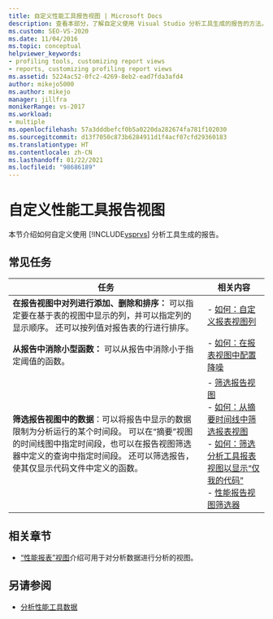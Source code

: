 ```yaml
---
title: 自定义性能工具报告视图 | Microsoft Docs
description: 查看本部分，了解自定义使用 Visual Studio 分析工具生成的报告的方法。
ms.custom: SEO-VS-2020
ms.date: 11/04/2016
ms.topic: conceptual
helpviewer_keywords:
- profiling tools, customizing report views
- reports, customizing profiling report views
ms.assetid: 5224ac52-0fc2-4269-8eb2-ead7fda3afd4
author: mikejo5000
ms.author: mikejo
manager: jillfra
monikerRange: vs-2017
ms.workload:
- multiple
ms.openlocfilehash: 57a3dddbefcf0b5a0220da282674fa781f102030
ms.sourcegitcommit: d13f7050c873b6284911d1f4acf07cfd29360183
ms.translationtype: HT
ms.contentlocale: zh-CN
ms.lasthandoff: 01/22/2021
ms.locfileid: "98686189"
---
```

# <a name="customize-performance-tools-report-views"></a>自定义性能工具报告视图
本节介绍如何自定义使用 [!INCLUDE[vsprvs](../code-quality/includes/vsprvs_md.md)] 分析工具生成的报告。

## <a name="common-tasks"></a>常见任务

|任务|相关内容|
|----------|---------------------|
|**在报告视图中对列进行添加、删除和排序：** 可以指定要在基于表的视图中显示的列，并可以指定列的显示顺序。 还可以按列值对报告表的行进行排序。|-   [如何：自定义报表视图列](../profiling/how-to-customize-report-view-columns.md)|
|**从报告中消除小型函数：** 可以从报告中消除小于指定阈值的函数。|-   [如何：在报表视图中配置降噪](../profiling/how-to-configure-noise-reduction-in-report-views.md)|
|**筛选报告视图中的数据**：可以将报告中显示的数据限制为分析运行的某个时间段。 可以在“摘要”视图的时间线图中指定时间段，也可以在报告视图筛选器中定义的查询中指定时间段。 还可以筛选报告，使其仅显示代码文件中定义的函数。|-   [筛选报告视图](../profiling/filtering-report-views.md)<br />-   [如何：从摘要时间线中筛选报表视图](../profiling/how-to-filter-report-views-from-the-summary-timeline.md)<br />-   [如何：筛选分析工具报表视图以显示“仅我的代码”](../profiling/how-to-filter-profiling-tools-report-views-to-display-just-my-code.md)<br />-   [性能报告视图筛选器](../profiling/performance-report-view-filter.md)|

## <a name="related-sections"></a>相关章节
- [“性能报表”视图](../profiling/performance-report-views.md)介绍可用于对分析数据进行分析的视图。

## <a name="see-also"></a>另请参阅
- [分析性能工具数据](../profiling/analyzing-performance-tools-data.md)
